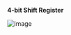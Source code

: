 **4-bit Shift Register**

![image](https://user-images.githubusercontent.com/42716711/110658273-64ab3d00-8176-11eb-9ff6-89418054d69c.png)
